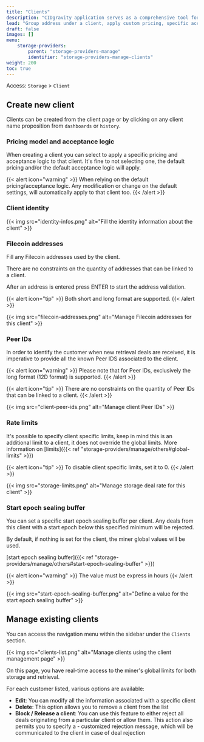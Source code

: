 ```yaml
---
title: "Clients"
description: "CIDgravity application serves as a comprehensive tool for managing and monitoring of : clients, pricing, acceptance criterias, avalability and activity."
lead: "Group address under a client, apply custom pricing, specific acceptance criterias, priority, and get advanced insight on clients activity."
draft: false
images: []
menu:
    storage-providers:
        parent: "storage-providers-manage"
        identifier: "storage-providers-manage-clients"
weight: 200
toc: true
---
```



Access: `Storage` > `Client`

## Create new client

Clients can be created from the client page or by clicking on any client name proposition from `dashboards` or `history`.

### Pricing model and acceptance logic

When creating a client you can select to apply a specific pricing and acceptance logic to that client.
It's fine to not selecting one, the default pricing and/or the default acceptance logic will apply.

{{< alert icon="warning" >}}
When relying on the default pricing/acceptance logic. Any modification or change on the default settings, will automatically apply to that client too.
{{< /alert >}}

### Client identity

{{< img src="identity-infos.png" alt="Fill the identity information about the client" >}}

### Filecoin addresses

Fill any Filecoin addresses used by the client. 

There are no constraints on the quantity of addresses that can be linked to a client.

After an address is entered press ENTER to start the address validation. 

{{< alert icon="tip" >}}
Both short and long format are supported. 
{{< /alert >}}

{{< img src="filecoin-addresses.png" alt="Manage Filecoin addresses for this client" >}}

### Peer IDs

In order to identify the customer when new retrieval deals are received, it is imperative to provide all the known Peer IDS associated to the client.

{{< alert icon="warning" >}}
Please note that for Peer IDs, exclusively the long format (12D format) is supported.
{{< /alert >}}

{{< alert icon="tip" >}}
There are no constraints on the quantity of Peer IDs that can be linked to a client.
{{< /alert >}}

{{< img src="client-peer-ids.png" alt="Manage client Peer IDs" >}}

### Rate limits

It's possible to specify client specific limits, keep in mind this is an additional limit to a client, it does not override the global limits. More information on [limits]({{< ref "storage-providers/manage/others#global-limits" >}})

{{< alert icon="tip" >}}
To disable client specific limits, set it to 0.
{{< /alert >}}

{{< img src="storage-limits.png" alt="Manage storage deal rate for this client" >}}

### Start epoch sealing buffer

You can set a specific start epoch sealing buffer per client.
Any deals from this client with a start epoch below this specified minimum will be rejected. 

By default, if nothing is set for the client, the miner global values will be used.

[start epoch sealing buffer]({{< ref "storage-providers/manage/others#start-epoch-sealing-buffer" >}})

{{< alert icon="warning" >}}
The value must be express in hours
{{< /alert >}}

{{< img src="start-epoch-sealing-buffer.png" alt="Define a value for the start epoch sealing buffer" >}}

## Manage existing clients

You can access the navigation menu within the sidebar under the `Clients` section.

{{< img src="clients-list.png" alt="Manage clients using the client management page" >}}

On this page, you have real-time access to the miner's global limits for both storage and retrieval.

For each customer listed, various options are available:

- **Edit**: You can modify all the information associated with a specific client
- **Delete**: This option allows you to remove a client from the list
- **Block / Release a client**: You can use this feature to either reject all deals originating from a particular client or allow them. This action also permits you to specify a - customized rejection message, which will be communicated to the client in case of deal rejection

